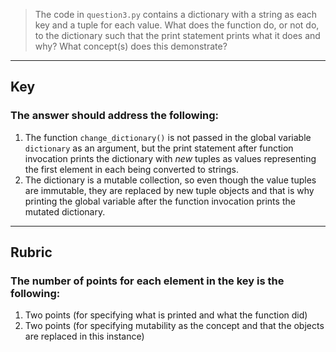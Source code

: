 > The code in `question3.py` contains a dictionary with a string as each key and a tuple for each value. What does the function do, or not do, to the dictionary such that the print statement prints what it does and why? What concept(s) does this demonstrate?
---
## Key
### The answer should address the following:
1. The function `change_dictionary()` is not passed in the global variable `dictionary` as an argument, but the print statement after function invocation prints the dictionary with *new* tuples as values representing the first element in each being converted to strings.
2. The dictionary is a mutable collection, so even though the value tuples are immutable, they are replaced by new tuple objects and that is why printing the global variable after the function invocation prints the mutated dictionary.
---
## Rubric
### The number of points for each element in the key is the following:
1. Two points (for specifying what is printed and what the function did)
2. Two points (for specifying mutability as the concept and that the objects are replaced in this instance)
